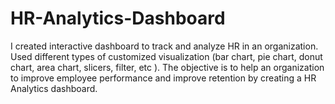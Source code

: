 # HR-Analytics-Dashboard
I created interactive dashboard to track and analyze HR in an organization. Used different types of customized visualization (bar chart, pie chart, donut chart, area chart, slicers, filter,  etc ).  The objective is to help an organization to improve employee performance and improve retention by creating a HR Analytics dashboard.
